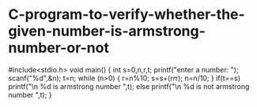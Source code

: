 # C-program-to-verify-whether-the-given-number-is-armstrong-number-or-not
#include<stdio.h>
void main()
{
int s=0,n,r,t;
printf("enter a number: ");
scanf("%d",&n);
t=n;
while (n>0)
{
r=n%10;
s=s+(r*r*r);
n=n/10;
}
if(t==s)
      printf("\n %d is armstrong number ",t);
 else
      printf("\n %d is not armstrong number ",t);
 }
